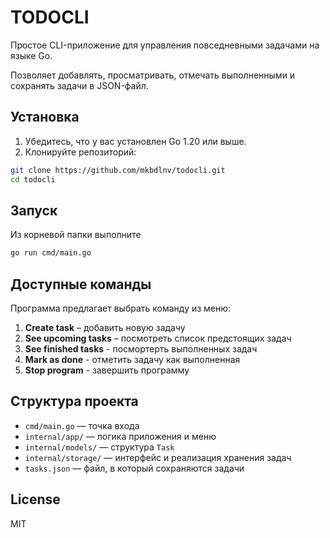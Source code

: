# TODOCLI

Простое CLI-приложение для управления повседневными задачами на языке Go.

Позволяет добавлять, просматривать, отмечать выполненными и сохранять задачи в JSON-файл.

## Установка

1. Убедитесь, что у вас установлен Go 1.20 или выше.
2. Клонируйте репозиторий:

```bash
git clone https://github.com/mkbdlnv/todocli.git
cd todocli
```

## Запуск 

Из корневой папки выполните
```bash
go run cmd/main.go
```


## Доступные команды

Программа предлагает выбрать команду из меню:

1. **Create task** – добавить новую задачу  
2. **See upcoming tasks** – посмотреть список предстоящих задач  
3. **See finished tasks** - посмортерть выполненных задач
4. **Mark as done** - отметить задачу как выполненная
0. **Stop program** - завершить программу

## Структура проекта

- `cmd/main.go` — точка входа
- `internal/app/` — логика приложения и меню
- `internal/models/` — структура `Task`
- `internal/storage/` — интерфейс и реализация хранения задач
- `tasks.json` — файл, в который сохраняются задачи


## License

MIT
